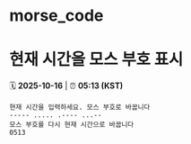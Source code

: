 # morse_code
# 현재 시간을 모스 부호 표시
<!-- MORSE_TIME_START -->
🗓️ **2025-10-16** | ⏰ **05:13 (KST)**

```
현재 시간을 입력하세요. 모스 부호로 바꿉니다
----- ..... .---- ...--
모스 부호를 다시 현재 시간으로 바꿉니다
0513
```
<!-- MORSE_TIME_END -->
